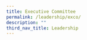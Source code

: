```yaml
---
title: Executive Committee
permalink: /leadership/exco/
description: ""
third_nav_title: Leadership
---
```



